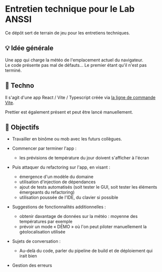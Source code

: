 # Entretien technique pour le Lab ANSSI

Ce dépôt sert de terrain de jeu pour les entretiens techniques.

## 💡 Idée générale

Une app qui charge la météo de l'emplacement actuel du navigateur.  
Le code présente pas mal de défauts… Le premier étant qu'il n'est pas terminé.

## 🧰 Techno
Il s'agit d'une app React / Vite / Typescript créée via [la ligne de commande Vite](https://vitejs.dev/guide/).

Prettier est également présent et peut être lancé manuellement. 

## 📝 Objectifs

- Travailler en binôme ou mob avec les futurs collègues.
- Commencer par terminer l'app :
  - les prévisions de température du jour doivent s'afficher à l'écran
- Puis attaquer du refactoring sur l'app, en visant :
  - émergence d'un modèle du domaine
  - utilisation d'injection de dépendances
  - ajout de tests automatisés (soit tester le GUI, soit tester les éléments émergeants du refactoring)
  - utilisation poussée de l'IDE, du clavier si possible
- Suggestions de fonctionnalités additionnelles :
  - obtenir davantage de données sur la météo : moyenne des températures par exemple
  - prévoir un mode « DÉMO » où l'on peut piloter manuellement la géolocalisation utilisée
- Sujets de conversation :
  - Au-delà du code, parler du pipeline de build et de déploiement qui irait bien

- Gestion des erreurs
